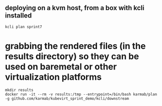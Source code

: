 ## deploying on a kvm host, from a box with kcli installed

```
kcli plan sprint7
```

# grabbing the rendered files (in the results directory) so they can be used on baremetal or other virtualization platforms

```
mkdir results
docker run -it --rm -v results:/tmp --entrypoint=/bin/bash karmab/plan -g github.com/karmab/kubevirt_sprint_demo/kcli/downstream
```
